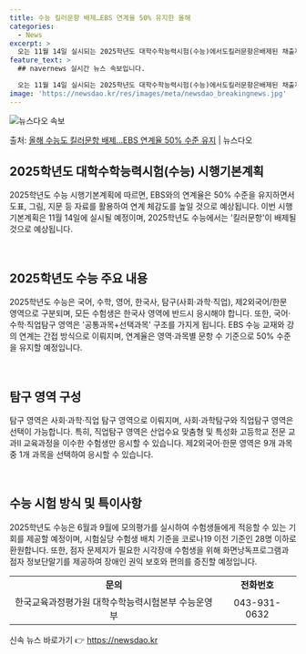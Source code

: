 ```yaml
---
title: 수능 킬러문항 배제…EBS 연계율 50% 유지한 올해
categories:
  - News
excerpt: >
  오는 11월 14일 실시되는 2025학년도 대학수학능력시험(수능)에서도킬러문항은배제된 채출제된다. EBS 수…
feature_text: >
  ## navernews 실시간 뉴스 속보입니다.

  오는 11월 14일 실시되는 2025학년도 대학수학능력시험(수능)에서도킬러문항은배제된 채출제된다. EBS 수…
image: 'https://newsdao.kr/res/images/meta/newsdao_breakingnews.jpg'
---
```


![뉴스다오 속보](https://newsdao.kr/res/images/meta/newsdao_breakingnews.jpg)

<p>출처: <a href="https://newsdao.kr/3455" rel="dofollow">올해 수능도 킬러문항 배제…EBS 연계율 50% 수준 유지</a> | 뉴스다오</p>

<h2 data-ke-size="size26">2025학년도 대학수학능력시험(수능) 시행기본계획</h2>
2025학년도 수능 시행기본계획에 따르면, EBS와의 연계율은 50% 수준을 유지하면서 도표, 그림, 지문 등 자료를 활용하여 연계 체감도를 높일 것으로 예상됩니다. 이번 시행기본계획은 11월 14일에 실시될 예정이며, 2025학년도 수능에서는 '킬러문항'이 배제될 것으로 예상됩니다.

<p data-ke-size="size16">&nbsp;</p>

<h2 data-ke-size="size24">2025학년도 수능 주요 내용</h2>
2025학년도 수능은 국어, 수학, 영어, 한국사, 탐구(사회·과학·직업), 제2외국어/한문 영역으로 구분되며, 모든 수험생은 한국사 영역에 반드시 응시해야 합니다. 또한, 국어·수학·직업탐구 영역은 '공통과목+선택과목' 구조를 가지게 됩니다. EBS 수능 교재와 강의 연계는 간접 방식으로 이뤄지며, 연계율은 영역·과목별 문항 수 기준으로 50% 수준을 유지할 예정입니다.

<p data-ke-size="size16">&nbsp;</p>

<h2 data-ke-size="size24">탐구 영역 구성</h2>
탐구 영역은 사회·과학·직업 탐구 영역으로 이뤄지며, 사회·과학탐구와 직업탐구 영역은 선택이 가능합니다. 특히, 직업탐구 영역은 산업수요 맞춤형 및 특성화 고등학교 전문 교과Ⅱ 교육과정을 이수한 수험생만 응시할 수 있습니다. 제2외국어·한문 영역은 9개 과목 중 1개 과목을 선택하여 응시할 수 있습니다.

<p data-ke-size="size16">&nbsp;</p>

<h2 data-ke-size="size24">수능 시험 방식 및 특이사항</h2>
2025학년도 수능은 6월과 9월에 모의평가를 실시하여 수험생들에게 적응할 수 있는 기회를 제공할 예정이며, 시험실당 수험생 배치 기준을 코로나19 이전 기준인 28명 이하로 환원합니다. 또한, 점자 문제지가 필요한 시각장애 수험생을 위해 화면낭독프로그램과 점자 정보단말기를 제공하여 장애인 권익 보호와 편의를 증진할 예정입니다.

<table>
	<tr>
		<td style="text-align: center; height: 17px;"><b>문의</b></td>
		<td style="text-align: center; height: 17px;"><b>전화번호</b></td>
	</tr>
	<tr>
		<td style="text-align: center; height: 17px;">한국교육과정평가원 대학수학능력시험본부 수능운영부</td>
		<td style="text-align: center; height: 17px;">043-931-0632</td>
	</tr>
</table> 

신속 뉴스 바로가기 👉 <a href="https://newsdao.kr" rel="dofollow">https://newsdao.kr</a>


